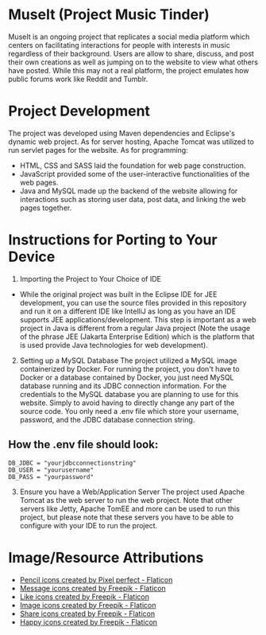 # MuseIt (Project Music Tinder)
MuseIt is an ongoing project that replicates a social media platform which centers on facilitating interactions for people with interests in music regardless of their background. Users are allow to share, discuss, and post their own creations as well as jumping on to the website to view what others have posted. While this may not a real platform, the project emulates how public forums work like Reddit and Tumblr.

# Project Development
The project was developed using Maven dependencies and Eclipse's dynamic web project. As for server hosting, Apache Tomcat was utilized to run servlet pages for the website. As for programming: 
- HTML, CSS and SASS laid the foundation for web page construction.
- JavaScript provided some of the user-interactive functionalities of the web pages.
- Java and MySQL made up the backend of the website allowing for interactions such as storing user data, post data, and linking the web pages together.

# Instructions for Porting to Your Device
1) Importing the Project to Your Choice of IDE
- While the original project was built in the Eclipse IDE for JEE development, you can use the source files provided in this repository and run it on a different IDE like IntelliJ as long as you have an IDE supports JEE applications/development. This step is important as a web project in Java is different from a regular Java project (Note the usage of the phrase JEE (Jakarta Enterprise Edition) which is the platform that is used provide Java technologies for web development).

2) Setting up a MySQL Database
The project utilized a MySQL image containerized by Docker. For running the project, you don't have to Docker or a database contained by Docker, you just need MySQL database running and its JDBC connection information. For the credentials to the MySQL database you are planning to use for this website. Simply to avoid having to directly change any part of the source code. You only need a .env file which store your username, password, and the JDBC database connection string.
## How the .env file should look:
```
DB_JDBC = "yourjdbcconnectionstring"
DB_USER = "yourusername"
DB_PASS = "yourpassword"
```

3) Ensure you have a Web/Application Server
The project used Apache Tomcat as the web server to run the web project. Note that other servers like Jetty, Apache TomEE and more can be used to run this project, but please note that these servers you have to be able to configure with your IDE to run the project.


# Image/Resource Attributions
- <a href="https://www.flaticon.com/free-icons/pencil" title="pencil icons">Pencil icons created by Pixel perfect - Flaticon</a>
- <a href="https://www.flaticon.com/free-icons/message" title="message icons">Message icons created by Freepik - Flaticon</a>
- <a href="https://www.flaticon.com/free-icons/like" title="like icons">Like icons created by Freepik - Flaticon</a>
- <a href="https://www.flaticon.com/free-icons/image" title="image icons">Image icons created by Freepik - Flaticon</a>
- <a href="https://www.flaticon.com/free-icons/share" title="share icons">Share icons created by Freepik - Flaticon</a>
- <a href="https://www.flaticon.com/free-icons/happy" title="happy icons">Happy icons created by Freepik - Flaticon</a>
